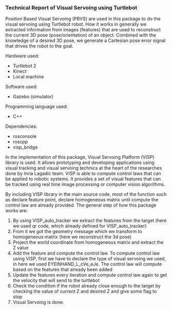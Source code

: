 ### Technical Report of Visual Servoing using Turtlebot

Position Based Visual Servoing (PBVS) are used in this package to do the visual servoing using Turtlebot robot. How it works in generally we extracted information from images (features) that are used to reconstruct the current 3D pose (pose/orientation) of an object.
Combined with the knowledge of a desired 3D pose, we generate a Cartesian pose error signal that drives the robot to the goal.

Hardware used:
- Turtlebot 2
- Kinect
- Local machine

Software used:
- Gazebo (simulator)

Programming language used:
- C++

Dependencies:
- rosconsole
- roscpp
- visp_bridge

In the implementation of this package, Visual Servoing Platform (VISP) library is used. It allows prototyping and developing applications using visual tracking and visual servoing technics at the heart of the researches done by Inria Lagadic team. ViSP is able to compute control laws that can be applied to robotic systems. It provides a set of visual features that can be tracked using real time image processing or computer vision algorithms.

By including VISP library in the main source code, most of the function such as declare feature point, declare homogeneous matrix until compute the control law are already provided. The general step of how this package works are:
1. By using VISP_auto_tracker we extract the features from the target (here we used qr code, which already defined for VISP_auto_tracker)
2. From it we got the geometry message which we transform to homogeneous matrix (here we reconstruct the 3d pose)
3. Project the world coordinate from homogeneous matrix and extract the Z value
4. Add the feature and compute the control law. To compute control law using VISP, first we have to declare the type of visual servoing we used, in here we used EYEINHAND_L_cVe_eJe. The control law will compute based on the features that already been added
5. Update the features every iteration and compute control law again to get the velocity that will send to the turtlebot 
6. Check the condition if the robot already close enough to the target by checking the value of current Z and desired Z and give some flag to stop
7. Visual Servoing is done.
